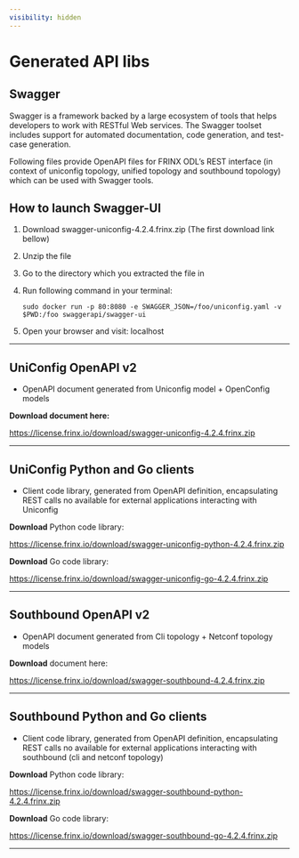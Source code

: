 ```yaml
---
visibility: hidden
---
```


# Generated API libs

## Swagger

Swagger is a framework backed by a large ecosystem of tools that helps
developers to work with RESTful Web services. The Swagger toolset
includes support for automated documentation, code generation, and
test-case generation.

Following files provide OpenAPI files for FRINX ODL’s REST interface (in
context of uniconfig topology, unified topology and southbound topology)
which can be used with Swagger tools.

## How to launch Swagger-UI

1. Download swagger-uniconfig-4.2.4.frinx.zip (The first download link
    bellow)
2. Unzip the file
3. Go to the directory which you extracted the file in
4. Run following command in your terminal:

   ```
   sudo docker run -p 80:8080 -e SWAGGER_JSON=/foo/uniconfig.yaml -v $PWD:/foo swaggerapi/swagger-ui
   ```
5.  Open your browser and visit: localhost

---

## UniConfig OpenAPI v2

- OpenAPI document generated from Uniconfig model + OpenConfig models

**Download document here:**

[<https://license.frinx.io/download/swagger-uniconfig-4.2.4.frinx.zip>](https://license.frinx.io/download/swagger-uniconfig-4.2.4.frinx.zip)

---

## UniConfig Python and Go clients

-   Client code library, generated from OpenAPI definition,
    encapsulating REST calls no available for external applications
    interacting with Uniconfig

**Download** Python code library:

[<https://license.frinx.io/download/swagger-uniconfig-python-4.2.4.frinx.zip>](https://license.frinx.io/download/swagger-uniconfig-python-4.2.4.frinx.zip)

**Download** Go code library:

[<https://license.frinx.io/download/swagger-uniconfig-go-4.2.4.frinx.zip>](https://license.frinx.io/download/swagger-uniconfig-go-4.2.4.frinx.zip)

---

Southbound OpenAPI v2
---------------------

-   OpenAPI document generated from Cli topology + Netconf topology
    models

**Download** document here:

[<https://license.frinx.io/download/swagger-southbound-4.2.4.frinx.zip>](https://license.frinx.io/download/swagger-southbound-4.2.4.frinx.zip)

---

Southbound Python and Go clients
--------------------------------

-   Client code library, generated from OpenAPI definition,
    encapsulating REST calls no available for external applications
    interacting with southbound (cli and netconf topology)

**Download** Python code library:

[<https://license.frinx.io/download/swagger-southbound-python-4.2.4.frinx.zip>](https://license.frinx.io/download/swagger-southbound-python-4.2.4.frinx.zip)

**Download** Go code library:

[<https://license.frinx.io/download/swagger-southbound-go-4.2.4.frinx.zip>](https://license.frinx.io/download/swagger-southbound-go-4.2.4.frinx.zip)

* * * * *
